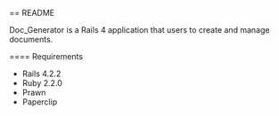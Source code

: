 == README

Doc_Generator is a Rails 4 application that users to create and manage documents.

==== Requirements
- Rails 4.2.2
- Ruby 2.2.0
- Prawn 
- Paperclip






